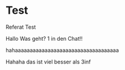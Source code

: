 # Test
Referat Test

Hallo Was geht? 1 in den Chat!!




hahaaaaaaaaaaaaaaaaaaaaaaaaaaaaaaaaaaa


Hahaha das ist viel besser als 3inf
